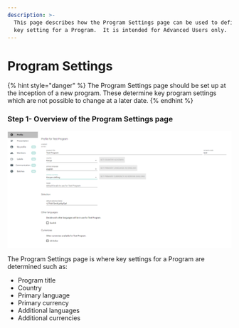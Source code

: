 ```yaml
---
description: >-
  This page describes how the Program Settings page can be used to define the
  key setting for a Program.  It is intended for Advanced Users only.
---
```


# Program Settings

{% hint style="danger" %}
The Program Settings page should be set up at the inception of a new program.  These determine key program settings which are not possible to change at a later date.
{% endhint %}

### Step 1- Overview of the Program Settings page

![](../../../.gitbook/assets/image%20%2833%29.png)

The Program Settings page is where key settings for a Program are determined such as:

* Program title
* Country
* Primary language
* Primary currency
* Additional languages
* Additional currencies



